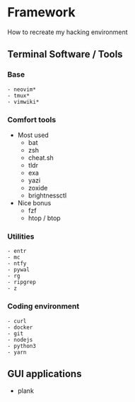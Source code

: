 # Framework
How to recreate my hacking environment

## Terminal Software / Tools
### Base 
	- neovim*
	- tmux*
	- vimwiki*
 
### Comfort tools
  * Most used
    - bat
    - zsh
    - cheat.sh
    - tldr
    - exa
    - yazi
    - zoxide
    - brightnessctl
  * Nice bonus
    - fzf
    - htop / btop
  
### Utilities
	- entr
	- mc
	- ntfy
	- pywal
	- rg
	- ripgrep
	- z

### Coding environment
	- curl
	- docker
	- git
	- nodejs
	- python3
	- yarn

## GUI applications
 - plank
